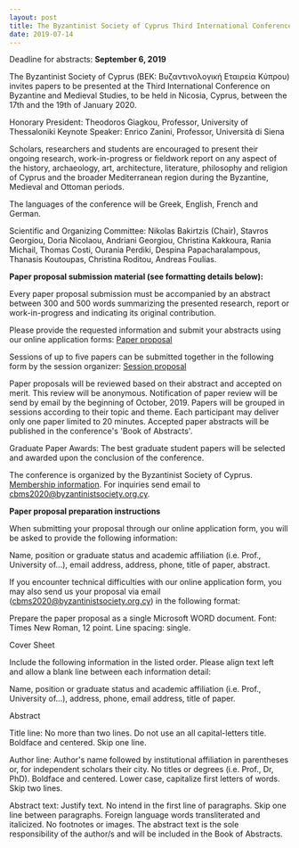 ```yaml
---
layout: post
title: The Byzantinist Society of Cyprus Third International Conference on Byzantine and Medieval Studies (CBMS)
date: 2019-07-14
---
```


Deadline for abstracts: **September 6, 2019**

The Byzantinist
Society of Cyprus (ΒΕΚ: Βυζαντινολογική Εταιρεία Κύπρου) invites papers
to be presented at the Third International Conference on Byzantine and
Medieval Studies, to be held in Nicosia, Cyprus, between the 17th and
the 19th of January 2020.

Honorary President: Theodoros
Giagkou, Professor, University of Thessaloniki
Keynote Speaker:
Enrico Zanini, Professor, Università di Siena

Scholars,
researchers and students are encouraged to present their ongoing
research, work-in-progress or fieldwork report on any aspect of the
history, archaeology, art, architecture, literature, philosophy and
religion of Cyprus and the broader Mediterranean region during the
Byzantine, Medieval and Ottoman periods.

The languages of the
conference will be Greek, English, French and
German.

Scientific and Organizing Committee:
Nikolas
Bakirtzis (Chair), Stavros Georgiou, Doria Nicolaou, Andriani Georgiou,
Christina Kakkoura, Rania Michail, Thomas Costi, Ourania Perdiki,
Despina Papacharalampous, Thanasis Koutoupas, Christina Roditou, Andreas
Foulias.

**Paper proposal submission material (see formatting
details below):**

Every paper proposal submission must be
accompanied by an abstract between 300 and 500 words summarizing the
presented research, report or work-in-progress and indicating its
original contribution.

Please provide the requested
information and submit your abstracts using our online application
forms: [Paper
proposal](https://forms.gle/BEyHbKaDZNTBjxff6)

Sessions of up
to five papers can be submitted together in the following form by the
session organizer: [Session
proposal](https://forms.gle/DEB38CDQDkMcbD5x8)

Paper
proposals will be reviewed based on their abstract and accepted on
merit. This review will be anonymous. Notification of paper review will
be send by email by the beginning of October, 2019. Papers will be
grouped in sessions according to their topic and theme. Each participant
may deliver only one paper limited to 20 minutes. Accepted paper
abstracts will be published in the conference's 'Book of
Abstracts'.

Graduate Paper Awards: The best graduate student
papers will be selected and awarded upon the conclusion of the
conference.

The conference is organized by the Byzantinist
Society of Cyprus. [Membership
information](http://www.byzantinistsociety.org.cy).
For inquiries
send email to <cbms2020@byzantinistsociety.org.cy>.

**Paper
proposal preparation instructions**

When submitting your
proposal through our online application form, you will be asked to
provide the following information:

Name, position or graduate
status and academic affiliation (i.e. Prof., University of...), email
address, address, phone, title of paper, abstract.

If you
encounter technical difficulties with our online application form, you
may also send us your proposal via email
(<cbms2020@byzantinistsociety.org.cy>) in the following
format:

Prepare the paper proposal as a single Microsoft WORD
document. Font: Times New Roman, 12 point. Line spacing:
single.

Cover Sheet

Include the following
information in the listed order. Please align text left and allow a
blank line between each information detail:

Name, position or
graduate status and academic affiliation (i.e. Prof., University of...),
address, phone, email address, title of
paper.

Abstract

Title line: No more than two
lines. Do not use an all capital-letters title. Boldface and centered.
Skip one line.

Author line: Author's name followed by
institutional affiliation in parentheses or, for independent scholars
their city. No titles or degrees (i.e. Prof., Dr, PhD). Boldface and
centered. Lower case, capitalize first letters of words. Skip two
lines.

Abstract text: Justify text. No intend in the first
line of paragraphs. Skip one line between paragraphs. Foreign language
words transliterated and italicized. No footnotes or images. The
abstract text is the sole responsibility of the author/s and will be
included in the Book of Abstracts.

 
